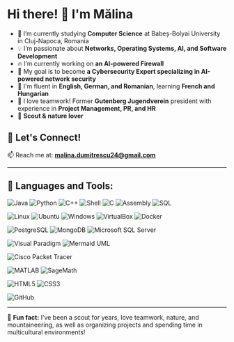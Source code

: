# Hi there! 👋 I'm Mălina

- 🌱 I’m currently studying **Computer Science** at Babeș-Bolyai University in Cluj-Napoca, Romania  
- 💡 I’m passionate about **Networks, Operating Systems, AI, and Software Development**  
- 🔥 I’m currently working on **an AI-powered Firewall**  
- 🎯 My goal is to become **a Cybersecurity Expert specializing in AI-powered network security**
- 📖 I'm fluent in **English, German, and Romanian**, learning **French and Hungarian**  
- 👥 I love teamwork! Former **Gutenberg Jugendverein** president with experience in **Project Management, PR, and HR**  
- 🌿 **Scout & nature lover**  

## 🚀 **Let's Connect!**  
📫 Reach me at: **malina.dumitrescu24@gmail.com**  

---

## 🔧 **Languages and Tools:**  

![Java](https://img.shields.io/badge/Java-%23ED8B00.svg?style=for-the-badge&logo=openjdk&logoColor=white)  ![Python](https://img.shields.io/badge/Python-3670A0?style=for-the-badge&logo=python&logoColor=ffdd54)  ![C++](https://img.shields.io/badge/C++-%2300599C.svg?style=for-the-badge&logo=c%2B%2B&logoColor=white) ![Shell](https://img.shields.io/badge/Shell-%23121011.svg?style=for-the-badge&logo=gnu-bash&logoColor=white)  ![C](https://img.shields.io/badge/C-%2300599C.svg?style=for-the-badge&logo=c&logoColor=white) ![Assembly](https://img.shields.io/badge/Assembly-%23A8B9CC.svg?style=for-the-badge&logo=assemblyscript&logoColor=white) ![SQL](https://img.shields.io/badge/SQL-%23CC2927.svg?style=for-the-badge&logo=MicrosoftSQLServer&logoColor=white) 

![Linux](https://img.shields.io/badge/Linux-FCC624?style=for-the-badge&logo=linux&logoColor=black)  ![Ubuntu](https://img.shields.io/badge/Ubuntu-E95420?style=for-the-badge&logo=ubuntu&logoColor=white) ![Windows](https://img.shields.io/badge/Windows-0078D6?style=for-the-badge&logo=windows&logoColor=white) ![VirtualBox](https://img.shields.io/badge/VirtualBox-183A61?style=for-the-badge&logo=virtualbox&logoColor=white) ![Docker](https://img.shields.io/badge/Docker-2496ED?style=for-the-badge&logo=docker&logoColor=white)

![PostgreSQL](https://img.shields.io/badge/PostgreSQL-%23316192.svg?style=for-the-badge&logo=postgresql&logoColor=white) ![MongoDB](https://img.shields.io/badge/MongoDB-%2347A248.svg?style=for-the-badge&logo=mongodb&logoColor=white) ![Microsoft SQL Server](https://img.shields.io/badge/Microsoft%20SQL%20Server-%23CC2927.svg?style=for-the-badge&logo=microsoftsqlserver&logoColor=white) 

![Visual Paradigm](https://img.shields.io/badge/Visual%20Paradigm-%23FF2D20.svg?style=for-the-badge&logo=visualparadigm&logoColor=white)  ![Mermaid UML](https://img.shields.io/badge/Mermaid%20UML-%230099CC.svg?style=for-the-badge&logo=mermaid&logoColor=white) 

![Cisco Packet Tracer](https://img.shields.io/badge/Cisco%20Packet%20Tracer-%230075C0.svg?style=for-the-badge&logo=cisco&logoColor=white)  

![MATLAB](https://img.shields.io/badge/MATLAB-%23FF7F00.svg?style=for-the-badge&logo=mathworks&logoColor=white) ![SageMath](https://img.shields.io/badge/SageMath-%2300628A.svg?style=for-the-badge&logo=sagemath&logoColor=white)  

![HTML5](https://img.shields.io/badge/HTML5-%23E34F26.svg?style=for-the-badge&logo=html5&logoColor=white)  ![CSS3](https://img.shields.io/badge/CSS3-%231572B6.svg?style=for-the-badge&logo=css3&logoColor=white)  

![GitHub](https://img.shields.io/badge/GitHub-%23121011.svg?style=for-the-badge&logo=github&logoColor=white)  






---

💬 **Fun fact:** I’ve been a scout for years, love teamwork, nature, and mountaineering, as well as organizing projects and spending time in multicultural environments!
